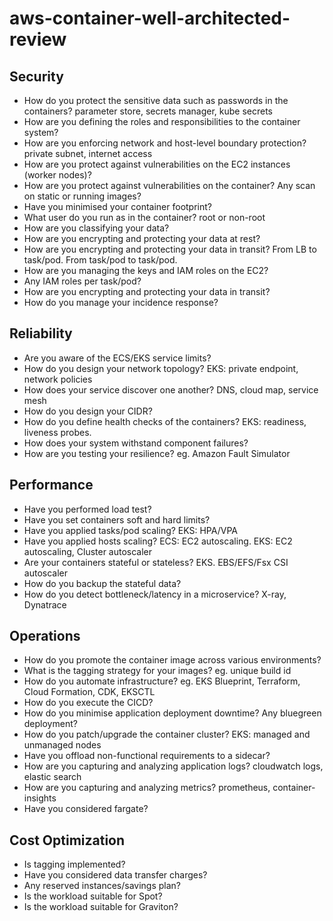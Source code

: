 # aws-container-well-architected-review

## Security

- How do you protect the sensitive data such as passwords in the containers? parameter store, secrets manager, kube secrets
- How are you defining the roles and responsibilities to the container system?
- How are you enforcing network and host-level boundary protection? private subnet, internet access
- How are you protect against vulnerabilities on the EC2 instances (worker nodes)?
- How are you protect against vulnerabilities on the container? Any scan on static or running images?
- Have you minimised your container footprint?
- What user do you run as in the container? root or non-root
- How are you classifying your data?
- How are you encrypting and protecting your data at rest?
- How are you encrypting and protecting your data in transit? From LB to task/pod. From task/pod to task/pod.
- How are you managing the keys and IAM roles on the EC2?
- Any IAM roles per task/pod?
- How are you encrypting and protecting your data in transit?
- How do you manage your incidence response?


## Reliability

- Are you aware of the ECS/EKS service limits?
- How do you design your network topology? EKS: private endpoint, network policies
- How does your service discover one another? DNS, cloud map, service mesh
- How do you design your CIDR?
- How do you define health checks of the containers? EKS: readiness, liveness probes.
- How does your system withstand component failures?
- How are you testing your resilience? eg. Amazon Fault Simulator 

## Performance

- Have you performed load test?
- Have you set containers soft and hard limits?
- Have you applied tasks/pod scaling? EKS: HPA/VPA
- Have you applied hosts scaling? ECS: EC2 autoscaling. EKS: EC2 autoscaling, Cluster autoscaler
- Are your containers stateful or stateless? EKS. EBS/EFS/Fsx CSI autoscaler
- How do you backup the stateful data?
- How do you detect bottleneck/latency in a microservice? X-ray, Dynatrace

## Operations

- How do you promote the container image across various environments?
- What is the tagging strategy for your images? eg. unique build id 
- How do you automate infrastructure? eg. EKS Blueprint, Terraform, Cloud Formation, CDK, EKSCTL
- How do you execute the CICD?
- How do you minimise application deployment downtime? Any bluegreen deployment?
- How do you patch/upgrade the container cluster? EKS: managed and unmanaged nodes
- Have you offload non-functional requirements to a sidecar?
- How are you capturing and analyzing application logs? cloudwatch logs, elastic search
- How are you capturing and analyzing metrics? prometheus, container-insights
- Have you considered fargate?

## Cost Optimization

- Is tagging implemented?
- Have you considered data transfer charges?
- Any reserved instances/savings plan?
- Is the workload suitable for Spot?
- Is the workload suitable for Graviton?
